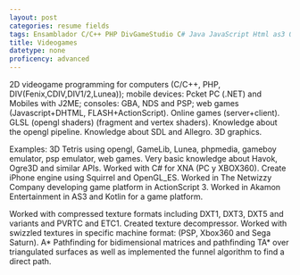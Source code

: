 ```yaml
---
layout: post
categories: resume fields
tags: Ensamblador C/C++ PHP DivGameStudio C# Java JavaScript Html as3 Opengl Shader Language XNA Squirrel OpenGL GIT SVN Juegos Algoritmia Flash Photoshop OpenSource
title: Videogames
datetype: none
proficency: advanced
---
```


2D videogame programming for computers (C/C++, PHP, DIV(Fenix,CDIV,DIV1/2,Lunea)); mobile devices: Pcket PC (.NET) and Mobiles with J2ME; consoles: GBA, NDS and PSP; web games (Javascript+DHTML, FLASH+ActionScript). Online games (server+client). GLSL (opengl shaders) (fragment and vertex shaders). Knowledge about the opengl pipeline. Knowledge about SDL and Allegro. 3D graphics.

Examples: 3D Tetris using opengl, GameLib, Lunea, phpmedia, gameboy emulator, psp emulator, web games. Very basic knowledge about Havok, Ogre3D and similar APIs. Worked with C# for XNA (PC y XBOX360). Create iPhone engine using Squirrel and OpenGL_ES. Worked in The Netwizzy Company developing game platform in ActionScript 3. Worked in Akamon Entertainment in AS3 and Kotlin for a game platform.

Worked with compressed texture formats including DXT1, DXT3, DXT5 and variants and PVRTC and ETC1.
Created texture decompressor. Worked with swizzled textures in specific machine format: (PSP, Xbox360 and Sega Saturn). A* Pathfinding for bidimensional matrices and pathfinding TA* over triangulated surfaces as well as implemented the funnel algorithm to find a direct path.
